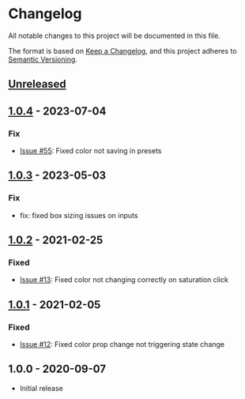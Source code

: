 # Changelog

All notable changes to this project will be documented in this file.

The format is based on [Keep a Changelog](https://keepachangelog.com/en/1.0.0/),
and this project adheres to [Semantic Versioning](https://semver.org/spec/v2.0.0.html).

## [Unreleased]

## [1.0.4] - 2023-07-04

### Fix

- [Issue #55](https://github.com/jeslage/react-pick-color/issues/55): Fixed color not saving in presets

## [1.0.3] - 2023-05-03

### Fix

- fix: fixed box sizing issues on inputs

## [1.0.2] - 2021-02-25

### Fixed

- [Issue #13](https://github.com/jeslage/react-pick-color/issues/13): Fixed color not changing correctly on saturation click

## [1.0.1] - 2021-02-05

### Fixed

- [Issue #12](https://github.com/jeslage/react-pick-color/issues/12): Fixed color prop change not triggering state change

## 1.0.0 - 2020-09-07

- Initial release

[unreleased]: https://github.com/jeslage/react-pick-color/compare/v1.0.4...beta
[1.0.4]: https://github.com/jeslage/react-pick-color/compare/v1.0.3...v1.0.4
[1.0.3]: https://github.com/jeslage/react-pick-color/compare/v1.0.2...v1.0.3
[1.0.2]: https://github.com/jeslage/react-pick-color/compare/v1.0.1...v1.0.2
[1.0.1]: https://github.com/jeslage/react-pick-color/compare/v1.0.0...v1.0.1
